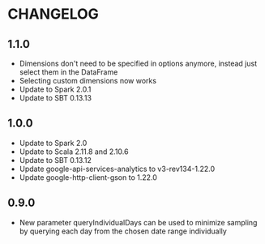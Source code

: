 CHANGELOG
=========
1.1.0
-----
* Dimensions don't need to be specified in options anymore, instead just select them in the DataFrame
* Selecting custom dimensions now works
* Update to Spark 2.0.1
* Update to SBT 0.13.13

1.0.0
-----
* Update to Spark 2.0
* Update to Scala 2.11.8 and 2.10.6
* Update to SBT 0.13.12
* Update google-api-services-analytics to v3-rev134-1.22.0
* Update google-http-client-gson to 1.22.0

0.9.0
-----
* New parameter queryIndividualDays can be used to minimize sampling by querying each day from the chosen date range individually
